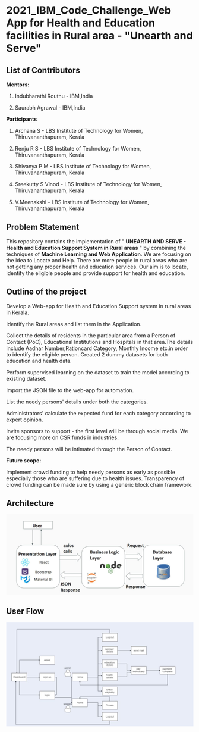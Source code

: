 # 2021_IBM_Code_Challenge_Web App for Health and Education facilities in Rural area - "Unearth and Serve"


## List of Contributors ##

**Mentors:**

1. Indubharathi Routhu - IBM,India

2. Saurabh Agrawal     - IBM,India

**Participants**

1. Archana S - LBS Institute of Technology for Women, Thiruvananthapuram, Kerala

2. Renju R S - LBS Institute of Technology for Women, Thiruvananthapuram, Kerala

3. Shivanya P M - LBS Institute of Technology for Women, Thiruvananthapuram, Kerala

4. Sreekutty S Vinod - LBS Institute of Technology for Women, Thiruvananthapuram, Kerala

5. V.Meenakshi - LBS Institute of Technology for Women, Thiruvananthapuram, Kerala

## Problem Statement 

This repository contains the implementation of " **UNEARTH AND SERVE - Health and Education Support System in Rural areas** " by combining the techniques of **Machine Learning and Web Application**. We are focusing on the idea to Locate and Help. There are more people in rural areas who are not getting any proper health and education services.
Our aim is to locate, identify the eligible people and provide support for health and education.

## Outline of the project

Develop a Web-app for Health and Education Support system in rural areas in Kerala.

Identify the Rural areas and list them in the Application.

Collect the details of residents in the particular area from a Person of Contact (PoC), Educational Institutions and Hospitals in that area.The details include Aadhar Number,Rationcard Category, Monthly Income etc.in order to identify the eligible person. Created 2 dummy datasets for both education and health data.

Perform supervised learning on the dataset to train the model according to existing dataset.

Import the JSON file to the web-app for automation.

List the needy persons' details under both the categories.

Administrators' calculate the expected fund for each category according to expert opinion.

Invite sponsors to support - the first level will be through social media. We are focusing more on CSR funds in industries.

The needy persons will be intimated through the Person of Contact.

**Future scope:** 

Implement crowd funding to help needy persons as early as possible especially those who are suffering due to health issues. Transparency of crowd funding can be made sure by using a generic block chain framework.

## Architecture
![](src/assets/images/a.JPG)
## User Flow
![](src/assets/images/u.JPG)
